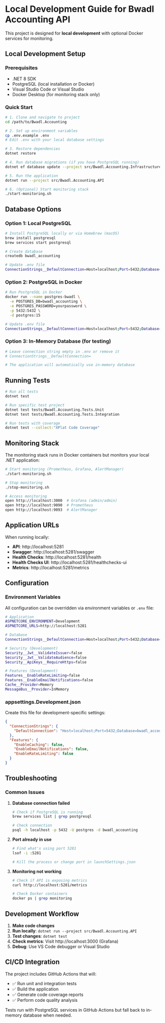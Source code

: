 # Local Development Guide for Bwadl Accounting API

This project is designed for **local development** with optional Docker services for monitoring.

## Local Development Setup

### Prerequisites
- .NET 8 SDK
- PostgreSQL (local installation or Docker)
- Visual Studio Code or Visual Studio
- Docker Desktop (for monitoring stack only)

### Quick Start

```bash
# 1. Clone and navigate to project
cd /path/to/Bwadl.Accounting

# 2. Set up environment variables
cp .env.example .env
# Edit .env with your local database settings

# 3. Restore dependencies
dotnet restore

# 4. Run database migrations (if you have PostgreSQL running)
dotnet ef database update --project src/Bwadl.Accounting.Infrastructure

# 5. Run the application
dotnet run --project src/Bwadl.Accounting.API

# 6. (Optional) Start monitoring stack
./start-monitoring.sh
```

## Database Options

### Option 1: Local PostgreSQL
```bash
# Install PostgreSQL locally or via Homebrew (macOS)
brew install postgresql
brew services start postgresql

# Create database
createdb bwadl_accounting

# Update .env file
ConnectionStrings__DefaultConnection=Host=localhost;Port=5432;Database=bwadl_accounting;Username=postgres;Password=yourpassword
```

### Option 2: PostgreSQL in Docker
```bash
# Run PostgreSQL in Docker
docker run --name postgres-bwadl \
  -e POSTGRES_DB=bwadl_accounting \
  -e POSTGRES_PASSWORD=yourpassword \
  -p 5432:5432 \
  -d postgres:15

# Update .env file
ConnectionStrings__DefaultConnection=Host=localhost;Port=5432;Database=bwadl_accounting;Username=postgres;Password=yourpassword
```

### Option 3: In-Memory Database (for testing)
```bash
# Leave connection string empty in .env or remove it
# ConnectionStrings__DefaultConnection=

# The application will automatically use in-memory database
```

## Running Tests

```bash
# Run all tests
dotnet test

# Run specific test project
dotnet test tests/Bwadl.Accounting.Tests.Unit
dotnet test tests/Bwadl.Accounting.Tests.Integration

# Run tests with coverage
dotnet test --collect:"XPlat Code Coverage"
```

## Monitoring Stack

The monitoring stack runs in Docker containers but monitors your local .NET application:

```bash
# Start monitoring (Prometheus, Grafana, AlertManager)
./start-monitoring.sh

# Stop monitoring
./stop-monitoring.sh

# Access monitoring
open http://localhost:3000  # Grafana (admin/admin)
open http://localhost:9090  # Prometheus
open http://localhost:9093  # AlertManager
```

## Application URLs

When running locally:
- **API**: http://localhost:5281
- **Swagger**: http://localhost:5281/swagger
- **Health Checks**: http://localhost:5281/health
- **Health Checks UI**: http://localhost:5281/healthchecks-ui
- **Metrics**: http://localhost:5281/metrics

## Configuration

### Environment Variables
All configuration can be overridden via environment variables or `.env` file:

```bash
# Application
ASPNETCORE_ENVIRONMENT=Development
ASPNETCORE_URLS=http://localhost:5281

# Database
ConnectionStrings__DefaultConnection=Host=localhost;Port=5432;Database=bwadl_accounting;Username=postgres;Password=yourpassword

# Security (Development)
Security__Jwt__ValidateIssuer=false
Security__Jwt__ValidateAudience=false
Security__ApiKeys__RequireHttps=false

# Features (Development)
Features__EnableRateLimiting=false
Features__EnableEmailNotifications=false
Cache__Provider=Memory
MessageBus__Provider=InMemory
```

### appsettings.Development.json
Create this file for development-specific settings:

```json
{
  "ConnectionStrings": {
    "DefaultConnection": "Host=localhost;Port=5432;Database=bwadl_accounting;Username=postgres;"
  },
  "Features": {
    "EnableCaching": false,
    "EnableEmailNotifications": false,
    "EnableRateLimiting": false
  }
}
```

## Troubleshooting

### Common Issues

1. **Database connection failed**
   ```bash
   # Check if PostgreSQL is running
   brew services list | grep postgresql
   
   # Check connection
   psql -h localhost -p 5432 -U postgres -d bwadl_accounting
   ```

2. **Port already in use**
   ```bash
   # Find what's using port 5281
   lsof -i :5281
   
   # Kill the process or change port in launchSettings.json
   ```

3. **Monitoring not working**
   ```bash
   # Check if API is exposing metrics
   curl http://localhost:5281/metrics
   
   # Check Docker containers
   docker ps | grep monitoring
   ```

## Development Workflow

1. **Make code changes**
2. **Run locally**: `dotnet run --project src/Bwadl.Accounting.API`
3. **Test changes**: `dotnet test`
4. **Check metrics**: Visit http://localhost:3000 (Grafana)
5. **Debug**: Use VS Code debugger or Visual Studio

## CI/CD Integration

The project includes GitHub Actions that will:
- ✅ Run unit and integration tests
- ✅ Build the application
- ✅ Generate code coverage reports
- ✅ Perform code quality analysis

Tests run with PostgreSQL services in GitHub Actions but fall back to in-memory database when needed.
